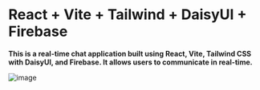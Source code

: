 # React + Vite + Tailwind + DaisyUI + Firebase

**This is a real-time chat application built using React, Vite, Tailwind CSS with DaisyUI, and Firebase. It allows users to communicate in real-time.**

![image](https://github.com/PhureeXD/ReactJSChatApp/assets/138283168/d6ae1dee-18d9-41cb-9410-af53ba53f1fe)

